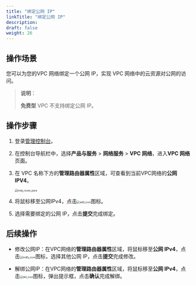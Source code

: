 ```yaml
---
title: "绑定公网 IP"
linkTitle: "绑定公网 IP"
description:
draft: false
weight: 26
---
```


## 操作场景

您可以为您的VPC 网络绑定一个公网 IP，实现 VPC 网络中的云资源对公网的访问。

> **说明**：
>
> **免费型** VPC 不支持绑定公网 IP。

## 操作步骤

1. 登录[管理控制台](https://console.shanhe.com/login)。

2. 在控制台导航栏中，选择**产品与服务** > **网络服务** > **VPC 网络**，进入**VPC 网络**页面。

3. 在 VPC 名称下方的**管理路由器属性**区域，可查看到当前VPC网络的**公网 IPV4**。

   <img src="/network/vpc/_images/501025_mdy_route_para.png" alt="mdy_route_para" style="zoom:50%;" />

4. 将鼠标移至公网IPv4，点击<img src="/network/vpc/_images/501020_add_icon.png" alt="add_icon" style="zoom:50%;" />图标。
5. 选择需要绑定的公网 IP，点击**提交**完成绑定。

## 后续操作

- 修改公网IP：在VPC网络的**管理路由器属性**区域，将鼠标移至**公网 IPv4**，点击<img src="/network/vpc/_images/501020_mdfy_icon.png" alt="mdfy_icon" style="zoom:50%;" />图标，选择其他公网 IP，点击**提交**完成修改。

- 解绑公网IP：在VPC网络的**管理路由器属性**区域，将鼠标移至**公网 IPv4**，点击<img src="/network/vpc/_images/501020_del_icon.png" alt="del_icon" style="zoom:50%;" />图标，弹出提示框，点击**确认**完成解绑。

